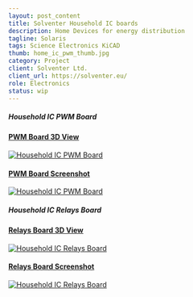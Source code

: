 ```yaml
---
layout: post_content
title: Solventer Household IC boards
description: Home Devices for energy distribution
tagline: Solaris
tags: Science Electronics KiCAD
thumb: home_ic_pwm_thumb.jpg
category: Project
client: Solventer Ltd.
client_url: https://solventer.eu/
role: Electronics
status: wip
---
```

<section>
    <h5>Household IC PWM Board</h5>
    <div class="box alt">
        <div class="row uniform 50%">
            <div class="6u 6u(small) 10u(vsmall) 12u(xsmall)">
                <a href="#" class="image fit shadow">
                    <h4 class="overlay"><span>PWM Board 3D View</span></h4>
                    <img src="{{ site.url_dir }}img/home_ic_pwm_thumb.jpg" data-src="{{ site.url_dir }}img/home_ic_pwm_thumb.jpg" alt="Household IC PWM Board" class="lazyload">
                </a>
            </div>
            <div class="6u 6u(small) 10u(vsmall) 12u(xsmall)">
                <a href="#" class="image fit shadow">
                    <h4 class="overlay"><span>PWM Board Screenshot</span></h4>
                    <img src="{{ site.url_dir }}img/home_ic_pwm_screenshot_1.jpg" data-src="{{ site.url_dir }}img/home_ic_pwm_screenshot_1.jpg" alt="Household IC PWM Board" class="lazyload">
                </a>
            </div>
        </div>
    </div>
    <h5>Household IC Relays Board</h5>
    <div class="box alt">
        <div class="row uniform 50%">
            <div class="6u 6u(small) 10u(vsmall) 12u(xsmall)">
                <a href="#" class="image fit shadow">
                    <h4 class="overlay"><span>Relays Board 3D View</span></h4>
                    <img src="{{ site.url_dir }}img/home_ic_relays_screenshot_1.jpg" data-src="{{ site.url_dir }}img/home_ic_relays_screenshot_1.jpg" alt="Household IC Relays Board" class="lazyload">
                </a>
            </div>
            <div class="6u 6u(small) 10u(vsmall) 12u(xsmall)">
                <a href="#" class="image fit shadow">
                    <h4 class="overlay"><span>Relays Board Screenshot</span></h4>
                    <img src="{{ site.url_dir }}img/home_ic_relays_screenshot_2.jpg" data-src="{{ site.url_dir }}img/home_ic_relays_screenshot_2.jpg" alt="Household IC Relays Board" class="lazyload">
                </a>
            </div>
        </div>
    </div>
</section>
